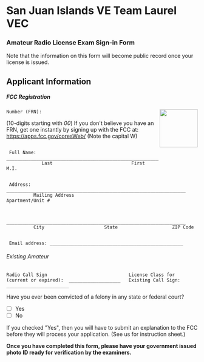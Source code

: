 # San Juan Islands VE Team Laurel VEC


### Amateur Radio License Exam Sign-in Form

Note that the information on this form will become public record once your license is issued.

## Applicant Information
##### FCC Registration
<img align="right" width="100" height="100" src="https://github.com/nwdigitalradio/vec-check/blob/master/images/FCC_CORES_link.png">

```
Number (FRN):
```
(10-digits starting with _00_) If you don't believe you have an FRN, get one instantly by signing up with
the FCC at: https://apps.fcc.gov/coresWeb/ (Note the capital W)

```

 Full Name: ________________________________________________________________
             Last                             First                     M.I.
```

```

 Address: __________________________________________________________________
          Mailing Address                                 Apartment/Unit #
```

```

          __________________________________________________________________
          City                      State                    ZIP Code
```

```

 Email address: _________________________________________________

```
###### Existing Amateur
```
Radio Call Sign                              License Class for
(current or expired):  ___________________   Existing Call Sign: _______________________
```

Have you ever been convicted of a felony in any state or federal court?
- [ ] Yes
- [ ] No

If you checked "Yes", then you will have to submit an explanation to the FCC before they will process
your application. (See us for instruction sheet.)

__Once you have completed this form, please have your government issued photo ID ready for verification by the examiners.__
